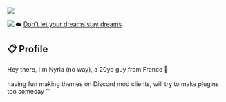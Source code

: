 <img src="https://i.imgur.com/DbrAblb.png"/>

<a href="https://discord.com/users/265924886461939712"><img align="left" src="https://lanyard-profile-readme.vercel.app/api/265924886461939712?bg=23283d&borderRadius=8px&hideDiscrim=true"/></a>

☁️ <a href="https://youtube.com/watch?v=KxGRhd_iWuE">Don't let your dreams stay dreams</a>

## 📋 Profile

Hey there, I'm Nyria (no way), a 20yo guy from France 🥖 <br/><br/>having fun making themes on Discord mod clients, will try to make plugins too someday ™️
